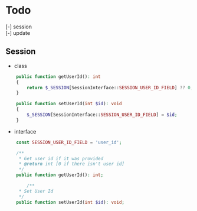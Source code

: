 # Todo

[-] session  
[-] update  

## Session

- class

```php
    public function getUserId(): int
    {
        return $_SESSION[SessionInterface::SESSION_USER_ID_FIELD] ?? 0;
    }

    public function setUserId(int $id): void
    {
        $_SESSION[SessionInterface::SESSION_USER_ID_FIELD] = $id;
    }
```

- interface

```php
    const SESSION_USER_ID_FIELD = 'user_id';

    /**
     * Get user id if it was provided
     * @return int [0 if there isn't user id]
     */
    public function getUserId(): int;

        /**
     * Set User Id
     */
    public function setUserId(int $id): void;
```